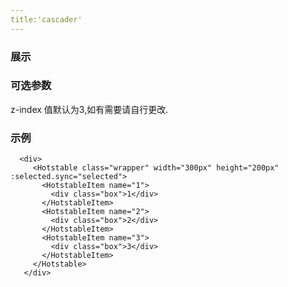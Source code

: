 ```yaml
---
title:'cascader'
---
```



### 展示
<ClientOnly><use-cascader></use-cascader></ClientOnly>

### 可选参数


z-index 值默认为3,如有需要请自行更改.



### 示例
```
  <div>
     <Hotstable class="wrapper" width="300px" height="200px" :selected.sync="selected">
       <HotstableItem name="1">
         <div class="box">1</div>
       </HotstableItem>
       <HotstableItem name="2">
         <div class="box">2</div>
       </HotstableItem>
       <HotstableItem name="3">
         <div class="box">3</div>
       </HotstableItem>
     </Hotstable>
   </div>
```
